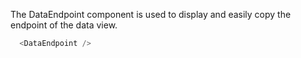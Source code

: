 The DataEndpoint component is used to display and easily copy the endpoint of the data view.

```js
  <DataEndpoint />
```
